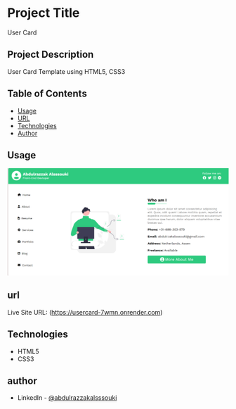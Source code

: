 # Project Title

User Card

## Project Description

User Card Template using HTML5, CSS3

## Table of Contents

- [Usage](#usage)
- [URL](#url)
- [Technologies](#technologies)
- [Author](#author)

## Usage

![UTrack](./User%20Card.png)

## url

Live Site URL: (https://usercard-7wmn.onrender.com)

## Technologies

- HTML5
- CSS3

## author

- LinkedIn - [@abdulrazzakalsssouki](https://www.linkedin.com/in/abdulrazzakalsssouki)

